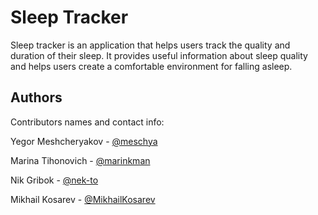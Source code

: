 # Sleep Tracker

Sleep tracker is an application that helps users track the quality and duration of their sleep. It provides useful information about sleep quality and helps users create a comfortable environment for falling asleep. 

## Authors

Contributors names and contact info:

Yegor Meshcheryakov - [@meschya](https://github.com/meschya)

Marina Tihonovich - [@marinkman](https://github.com/marinkman)

Nik Gribok - [@nek-to](https://github.com/nek-to)

Mikhail Kosarev - [@MikhailKosarev](https://github.com/MikhailKosarev)
